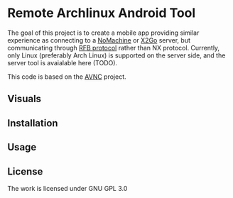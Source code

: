 # Remote Archlinux Android Tool

The goal of this project is to create a mobile app providing similar experience as connecting to a [NoMachine](https://www.nomachine.com/) or [X2Go](https://wiki.x2go.org/doku.php) server, but communicating through [RFB protocol](https://www.rfc-editor.org/rfc/rfc6143.html) rather than NX protocol. Currently, only Linux (preferably Arch Linux) is supported on the server side, and the server tool is avaialable here (TODO).

This code is based on the [AVNC](https://github.com/gujjwal00/avnc) project.

## Visuals

## Installation

## Usage

## License
The work is licensed under GNU GPL 3.0
